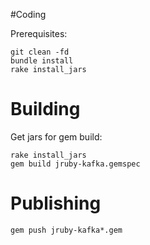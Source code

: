 #Coding

Prerequisites:

```
git clean -fd
bundle install
rake install_jars
```

# Building

Get jars for gem build:

```
rake install_jars
gem build jruby-kafka.gemspec
```

# Publishing
`gem push jruby-kafka*.gem`
